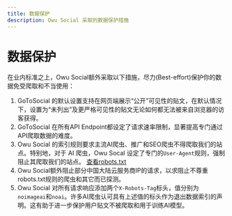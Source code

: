 ```yaml
---
title: 数据保护
description: Owu Social 采取的数据保护措施
---
```


# 数据保护

在业内标准之上，Owu Social额外采取以下措施，尽力(Best-effort)保护你的数据免受爬取和不当使用：

1. GoToSocial 的默认设置支持在网页端展示“公开”可见性的贴文，在默认情况下，设置为“未列出”及更严格可见性的贴文无论如何都无法被来自浏览器的访客获得。
2. GoToSocial 在所有API Endpoint都设定了请求速率限制，显著提高专门通过API爬取数据的难度。
3. Owu Social 的索引规则要求主流AI爬虫、推广和SEO爬虫不得爬取我们的站点。特别地，对于 AI 爬虫，Owu Socal 设定了专门的`User-Agent`规则，强制阻止其爬取我们的站点。 [查看robots.txt](https://scg.owu.one/robots.txt)
4. Owu Social额外阻止部分中国大陆云服务商IP的请求，以求阻止不尊重robots.txt规则的爬虫和其它而已探测。
5. Owu Social 对所有请求响应添加两个`X-Robots-Tag`标头，值分别为`noimageai`和`noai`。许多AI爬虫认可具有上述值的标头作为退出数据索引的声明。这有助于进一步保护用户贴文不被爬取和用于训练AI模型。
